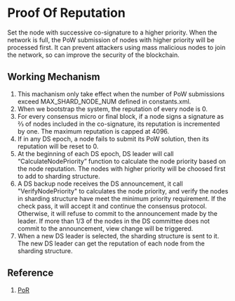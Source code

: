 # Proof Of Reputation

Set the node with successive co-signature to a higher priority. When the network is full, the PoW submission of nodes with higher priority will be processed first. It can prevent attackers using mass malicious nodes to join the network, so can improve the security of the blockchain.

## Working Mechanism

1. This machanism only take effect when the number of PoW submissions exceed MAX_SHARD_NODE_NUM defined in constants.xml.
1. When we bootstrap the system, the reputation of every node is 0.
1. For every consensus micro or final block, if a node signs a signature as ⅔ of nodes included in the co-signature, its reputation is incremented by one. The maximum reputation is capped at 4096.
1. If in any DS epoch, a node fails to submit its PoW solution, then its reputation will be reset to 0.
1. At the beginning of each DS epoch, DS leader will call “CalculateNodePriority” function to calculate the node priority based on the node reputation. The nodes with higher priority will be choosed first to add to sharding structure.
1. A DS backup node receives the DS announcement, it call "VerifyNodePriority" to calculates the node priority, and verify the nodes in sharding structure have meet the minimum priority requirement. If the check pass, it will accept it and continue the consensus protocol. Otherwise, it will refuse to commit to the announcement made by the leader. If more than 1/3 of the nodes in the DS committee does not commit to the announcement, view change will be triggered.
1. When a new DS leader is selected, the sharding structure is sent to it. The new DS leader can get the reputation of each node from the sharding structure.

## Reference

1. [PoR](https://drive.google.com/file/d/1hU4c8RUkRL5AJu7BwExqakXQpOPUR92D/view?usp=sharing)